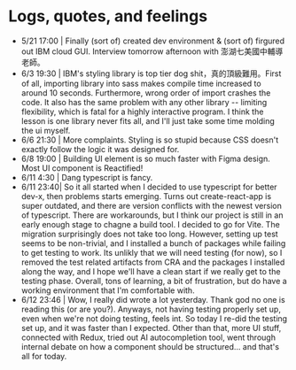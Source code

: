 # Logs, quotes, and feelings

- 5/21 17:00 | Finally (sort of) created dev environment & (sort of) firgured out IBM cloud GUI. Interview tomorrow afternoon with 澎湖七美國中輔導老師。
- 6/3 19:30 | IBM's styling library is top tier dog shit，真的頂級難用。First of all, importing library into sass makes compile time increased to around 10 seconds. Furthermore, wrong order of import crashes the code. It also has the same problem with any other library -- limiting flexibility, which is fatal for a highly interactive program. I think the lesson is one library never fits all, and I'll just take some time molding the ui myself.
- 6/6 21:30 | More complaints. Styling is so stupid because CSS doesn't exactly follow the logic it was designed for.
- 6/8 19:00 | Building UI element is so much faster with Figma design. Most UI component is Reactified!
- 6/11 4:30 | Dang typescript is fancy.
- 6/11 23:40| So it all started when I decided to use typescript for better dev-x, then problems starts emerging. Turns out create-react-app is super outdated, and there are version conflicts with the newest version of typescript. There are workarounds, but I think our project is still in an early enough stage to chagne a build tool. I decided to go for Vite. The migration surprisingly does not take too long. However, setting up test seems to be non-trivial, and I installed a bunch of packages while failing to get testing to work. Its unlikly that we will need testing (for now), so I removed the test related artifacts from CRA and the packages I installed along the way, and I hope we'll have a clean start if we really get to the testing phase. Overall, tons of learning, a bit of frustration, but do have a working environment that I'm comfortable with.
- 6/12 23:46 | Wow, I really did wrote a lot yesterday. Thank god no one is reading this (or are you?). Anyways, not having testing properly set up, even when we're not doing testing, feels int. So today I re-did the testing set up, and it was faster than I expected. Other than that, more UI stuff, connected with Redux, tried out AI autocompletion tool, went through internal debate on how a component should be structured... and that's all for today.
